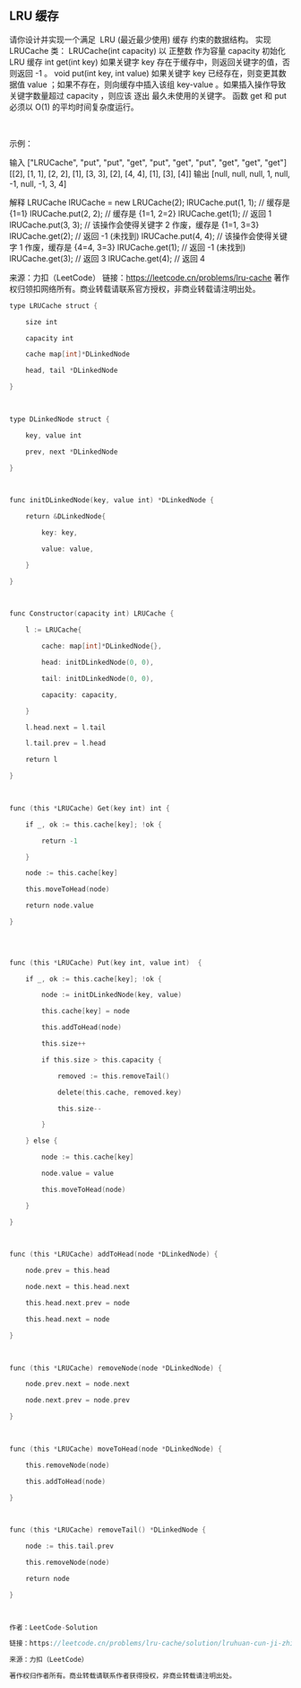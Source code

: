 ## LRU 缓存

请你设计并实现一个满足  LRU (最近最少使用) 缓存 约束的数据结构。
实现 LRUCache 类：
LRUCache(int capacity) 以 正整数 作为容量 capacity 初始化 LRU 缓存
int get(int key) 如果关键字 key 存在于缓存中，则返回关键字的值，否则返回 -1 。
void put(int key, int value) 如果关键字 key 已经存在，则变更其数据值 value ；如果不存在，则向缓存中插入该组 key-value 。如果插入操作导致关键字数量超过 capacity ，则应该 逐出 最久未使用的关键字。
函数 get 和 put 必须以 O(1) 的平均时间复杂度运行。

 

示例：

输入
["LRUCache", "put", "put", "get", "put", "get", "put", "get", "get", "get"]
[[2], [1, 1], [2, 2], [1], [3, 3], [2], [4, 4], [1], [3], [4]]
输出
[null, null, null, 1, null, -1, null, -1, 3, 4]

解释
LRUCache lRUCache = new LRUCache(2);
lRUCache.put(1, 1); // 缓存是 {1=1}
lRUCache.put(2, 2); // 缓存是 {1=1, 2=2}
lRUCache.get(1);    // 返回 1
lRUCache.put(3, 3); // 该操作会使得关键字 2 作废，缓存是 {1=1, 3=3}
lRUCache.get(2);    // 返回 -1 (未找到)
lRUCache.put(4, 4); // 该操作会使得关键字 1 作废，缓存是 {4=4, 3=3}
lRUCache.get(1);    // 返回 -1 (未找到)
lRUCache.get(3);    // 返回 3
lRUCache.get(4);    // 返回 4

来源：力扣（LeetCode）
链接：https://leetcode.cn/problems/lru-cache
著作权归领扣网络所有。商业转载请联系官方授权，非商业转载请注明出处。

```go
type LRUCache struct {

    size int

    capacity int

    cache map[int]*DLinkedNode

    head, tail *DLinkedNode

}

  

type DLinkedNode struct {

    key, value int

    prev, next *DLinkedNode

}

  

func initDLinkedNode(key, value int) *DLinkedNode {

    return &DLinkedNode{

        key: key,

        value: value,

    }

}

  

func Constructor(capacity int) LRUCache {

    l := LRUCache{

        cache: map[int]*DLinkedNode{},

        head: initDLinkedNode(0, 0),

        tail: initDLinkedNode(0, 0),

        capacity: capacity,

    }

    l.head.next = l.tail

    l.tail.prev = l.head

    return l

}

  

func (this *LRUCache) Get(key int) int {

    if _, ok := this.cache[key]; !ok {

        return -1

    }

    node := this.cache[key]

    this.moveToHead(node)

    return node.value

}

  
  

func (this *LRUCache) Put(key int, value int)  {

    if _, ok := this.cache[key]; !ok {

        node := initDLinkedNode(key, value)

        this.cache[key] = node

        this.addToHead(node)

        this.size++

        if this.size > this.capacity {

            removed := this.removeTail()

            delete(this.cache, removed.key)

            this.size--

        }

    } else {

        node := this.cache[key]

        node.value = value

        this.moveToHead(node)

    }

}

  

func (this *LRUCache) addToHead(node *DLinkedNode) {

    node.prev = this.head

    node.next = this.head.next

    this.head.next.prev = node

    this.head.next = node

}

  

func (this *LRUCache) removeNode(node *DLinkedNode) {

    node.prev.next = node.next

    node.next.prev = node.prev

}

  

func (this *LRUCache) moveToHead(node *DLinkedNode) {

    this.removeNode(node)

    this.addToHead(node)

}

  

func (this *LRUCache) removeTail() *DLinkedNode {

    node := this.tail.prev

    this.removeNode(node)

    return node

}

  

作者：LeetCode-Solution

链接：https://leetcode.cn/problems/lru-cache/solution/lruhuan-cun-ji-zhi-by-leetcode-solution/

来源：力扣（LeetCode）

著作权归作者所有。商业转载请联系作者获得授权，非商业转载请注明出处。
```